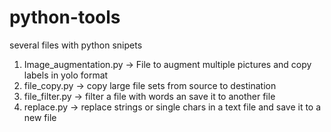 # python-tools
several files with python snipets

1.  Image_augmentation.py -> File to augment multiple pictures and copy labels in yolo format
2.  file_copy.py -> copy large file sets from source to destination
3.  file_filter.py -> filter a file with words an save it to another file
4.  replace.py -> replace strings or single chars in a text file and save it to a new file
